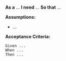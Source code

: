 **As a** ...
**I need** ...
**So that** ...

**Assumptions:**
* ...

**Acceptance Criteria:**
```
Given ...
When ...
Then ...
```
